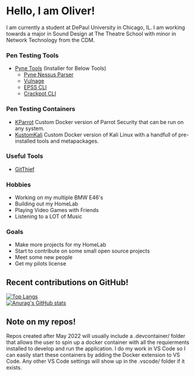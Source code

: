 # Hello, I am Oliver!

I am currently a student at DePaul University in Chicago, IL. I am working towards a major in Sound Design at The Theatre School with minor in Network Technology from the CDM.

<!-- ### Current Projects
You can find the majority of my current projects here at [Scotten Labs](https://github.com/Scotten-Labs) -->

### Pen Testing Tools
- [Pyne Tools](https://github.com/Hoplite-Consulting/PyneTools) (Installer for Below Tools)
  - [Pyne Nessus Parser](https://github.com/Hoplite-Consulting/Pyne)
  - [Vulnage](https://github.com/Hoplite-Consulting/Vulnage)
  - [EPSS CLI](https://github.com/Hoplite-Consulting/EPSS-CLI)
  - [Crackpot CLI](https://github.com/Hoplite-Consulting/Crackpot-CLI)
 
### Pen Testing Containers
- [KParrot](https://github.com/oliv10/KParrot) Custom Docker version of Parrot Security that can be run on any system.
- [KustomKali](https://github.com/oliv10/KustomKali) Custom Docker version of Kali Linux with a handfull of pre-installed tools and metapackages.
  
 ### Useful Tools
 - [GitThief](https://github.com/oliv10/GitThief)

### Hobbies
- Working on my multiple BMW E46's
- Building out my HomeLab
- Playing Video Games with Friends
- Listening to a LOT of Music

### Goals
- Make more projects for my HomeLab
- Start to contribute on some small open source projects
- Meet some new people
- Get my pilots license

## Recent contributions on GitHub!
[![Top Langs](https://github-readme-stats.vercel.app/api/top-langs/?username=oliv10&theme=darcula&hide_border=true&layout=compact)](https://github.com/anuraghazra/github-readme-stats)
<br>
[![Anurag's GitHub stats](https://github-readme-stats.vercel.app/api?username=oliv10&show_icons=true&count_private=true&hide_title=true&theme=darcula&include_all_commits=true&hide_border=true)](https://github.com/anuraghazra/github-readme-stats)
<br>
<!-- [![Mathias' WakaTime stats](https://github-readme-stats.vercel.app/api/wakatime?username=oliv10&theme=darcula&hide_border=true&layout=compact)](https://github.com/anuraghazra/github-readme-stats) -->

## Note on my repos!
Repos created after May 2022 will usually include a .devcontainer/ folder that allows the user to spin up a docker container with all the requierments installed to develop and run the application. I do my work in VS Code so I can easily start these containers by adding the Docker extension to VS Code. Any other VS Code settings will show up in the .vscode/ folder if it exists.
